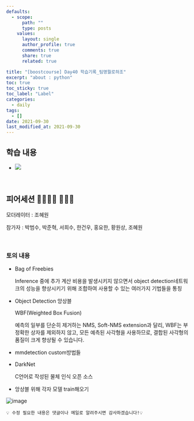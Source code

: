 ```yaml
---
defaults:
  - scope:
      path: ""
      type: posts
    values:
      layout: single
      author_profile: true
      comments: true
      share: true
      related: true

title: "[boostcourse] Day40 학습기록_팀명뭘로하조"
excerpt: "about : python"
toc: true
toc_sticky: true
toc_label: "Label"
categories:
  - daily
tags:
  - []
date: 2021-09-30
last_modified_at: 2021-09-30
---
```


## 학습 내용

- <a href="https://hongsusoo.github.io/ai_dlbasic/dl_neck"><img src="https://img.shields.io/badge/-neck-red"/></a>

<br>

## 피어세션 👨‍👨‍👦‍👦 👨‍👨‍👦

모더레이터 : 조혜원

참가자 : 박범수, 박준혁, 서희수, 한건우, 홍요한, 황원상, 조혜원

<br>

### 토의 내용

- Bag of Freebies
    
    Inference 중에 추가 계산 비용을 발생시키지 않으면서 object detection네트워크의 성능을 향상시키기 위해 조합하여 사용할 수 있는 여러가지 기법들을 통칭
    
- Object Detection 앙상블
    
    WBF(Weighted Box Fusion)
    
    예측의 일부를 단순히 제거하는 NMS, Soft-NMS extension과 달리, WBF는 부정확한 상자를 제외하지 않고, 모든 예측된 사각형을 사용하므로, 결합된 사각형의 품질이 크게 향상될 수 있습니다.
    
- mmdetection custom방법들
- DarkNet
    
    C언어로 작성된 물체 인식 오픈 소스

- 앙상블 위해 각자 모델 train해오기

![image](https://user-images.githubusercontent.com/77658029/135860994-1d98df27-e032-4bb1-8ade-96a623631892.png)


```
💡 수정 필요한 내용은 댓글이나 메일로 알려주시면 감사하겠습니다!💡 
```
